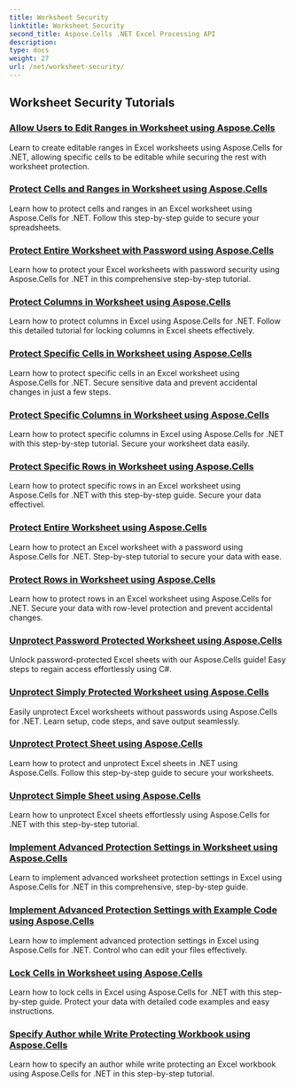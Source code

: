 ```yaml
---
title: Worksheet Security
linktitle: Worksheet Security
second_title: Aspose.Cells .NET Excel Processing API
description: 
type: docs
weight: 27
url: /net/worksheet-security/
---
```


## Worksheet Security Tutorials
### [Allow Users to Edit Ranges in Worksheet using Aspose.Cells](./allow-edit-ranges/)
Learn to create editable ranges in Excel worksheets using Aspose.Cells for .NET, allowing specific cells to be editable while securing the rest with worksheet protection.
### [Protect Cells and Ranges in Worksheet using Aspose.Cells](./protect-cells-and-ranges/)
Learn how to protect cells and ranges in an Excel worksheet using Aspose.Cells for .NET. Follow this step-by-step guide to secure your spreadsheets.
### [Protect Entire Worksheet with Password using Aspose.Cells](./protect-worksheet-password/)
Learn how to protect your Excel worksheets with password security using Aspose.Cells for .NET in this comprehensive step-by-step tutorial.
### [Protect Columns in Worksheet using Aspose.Cells](./protect-columns/)
Learn how to protect columns in Excel using Aspose.Cells for .NET. Follow this detailed tutorial for locking columns in Excel sheets effectively.
### [Protect Specific Cells in Worksheet using Aspose.Cells](./protect-specific-cells/)
Learn how to protect specific cells in an Excel worksheet using Aspose.Cells for .NET. Secure sensitive data and prevent accidental changes in just a few steps.
### [Protect Specific Columns in Worksheet using Aspose.Cells](./protect-specific-columns/)
Learn how to protect specific columns in Excel using Aspose.Cells for .NET with this step-by-step tutorial. Secure your worksheet data easily.
### [Protect Specific Rows in Worksheet using Aspose.Cells](./protect-specific-rows/)
Learn how to protect specific rows in an Excel worksheet using Aspose.Cells for .NET with this step-by-step guide. Secure your data effectivel.
### [Protect Entire Worksheet using Aspose.Cells](./protect-worksheet/)
Learn how to protect an Excel worksheet with a password using Aspose.Cells for .NET. Step-by-step tutorial to secure your data with ease.
### [Protect Rows in Worksheet using Aspose.Cells](./protect-rows/)
Learn how to protect rows in an Excel worksheet using Aspose.Cells for .NET. Secure your data with row-level protection and prevent accidental changes.
### [Unprotect Password Protected Worksheet using Aspose.Cells](./unprotect-password-worksheet/)
Unlock password-protected Excel sheets with our Aspose.Cells guide! Easy steps to regain access effortlessly using C#. 
### [Unprotect Simply Protected Worksheet using Aspose.Cells](./unprotect-simply-protected/)
Easily unprotect Excel worksheets without passwords using Aspose.Cells for .NET. Learn setup, code steps, and save output seamlessly.
### [Unprotect Protect Sheet using Aspose.Cells](./unprotect-protect-sheet/)
Learn how to protect and unprotect Excel sheets in .NET using Aspose.Cells. Follow this step-by-step guide to secure your worksheets.
### [Unprotect Simple Sheet using Aspose.Cells](./unprotect-simple-sheet/)
Learn how to unprotect Excel sheets effortlessly using Aspose.Cells for .NET with this step-by-step tutorial.
### [Implement Advanced Protection Settings in Worksheet using Aspose.Cells](./implement-advanced-protection-settings/)
Learn to implement advanced worksheet protection settings in Excel using Aspose.Cells for .NET in this comprehensive, step-by-step guide.
### [Implement Advanced Protection Settings with Example Code using Aspose.Cells](./advanced-protection-settings-example-code/)
Learn how to implement advanced protection settings in Excel using Aspose.Cells for .NET. Control who can edit your files effectively.
### [Lock Cells in Worksheet using Aspose.Cells](./lock-cells/)
Learn how to lock cells in Excel using Aspose.Cells for .NET with this step-by-step guide. Protect your data with detailed code examples and easy instructions.
### [Specify Author while Write Protecting Workbook using Aspose.Cells](./specify-author-write-protect-workbook/)
Learn how to specify an author while write protecting an Excel workbook using Aspose.Cells for .NET in this step-by-step tutorial.